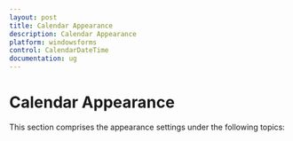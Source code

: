 ```yaml
---
layout: post
title: Calendar Appearance
description: Calendar Appearance
platform: windowsforms
control: CalendarDateTime
documentation: ug
---
```

# Calendar Appearance

This section comprises the appearance settings under the following topics:
